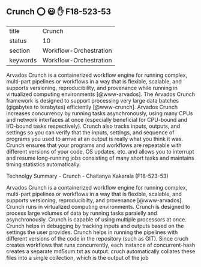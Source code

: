 ## Crunch :o: :smiley: :hand: F18-523-53


|          |                        |
| -------- | ---------------------- |
| title    | Crunch                 | 
| status   | 10                     |
| section  | Workflow-Orchestration |
| keywords | Workflow-Orchestration |



Arvados Crunch is a containerized workflow engine for running complex,
multi-part pipelines or workflows in a way that is flexible, scalable,
and supports versioning, reproducibility, and provenance while running
in virtualized computing environments [@www-arvados]. The Arvados
Crunch framework is designed to support processing very large data
batches (gigabytes to terabytes)
efficiently [@www-crunch]. Arvados Crunch increases concurrency by
running tasks asynchronously, using many CPUs and network interfaces
at once (especially beneficial for CPU-bound and I/O-bound tasks
respectively). Crunch also tracks inputs, outputs, and settings so you
can verify that the inputs, settings, and sequence of programs you
used to arrive at an output is really what you think it was. Crunch
ensures that your programs and workflows are repeatable with different
versions of your code, OS updates, etc. and allows you to interrupt
and resume long-running jobs consisting of many short tasks and
maintains timing statistics automatically.

Technolgy Summary - Crunch - Chaitanya Kakarala (F18-523-53)

Arvados Crunch is a containerized workflow engine for running complex, multi-part pipelines or workflows in a way that 
is flexible, scalable, and supports versioning, reproducibilty, and provenance [@www-arvados]. Crunch runs in virtualized 
computing environments.
Crunch is designed to process large volumes of data by running tasks paralelly and asynchronously. Crunch is capable
of using multiple processors at once. Crunch helps in debugging by tracking inputs and outputs based on  the settings
the user provides. Crunch helps in running the pipelines with different versions of the code in the repository (such as GIT).
Since cruch creates workflows that runs concurrently, each instance of concurrent-hash creates a separate md5sum.txt 
as output. cruch automatically collates these files into a single collection, which is the output of the job
